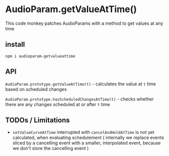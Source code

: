 # AudioParam.getValueAtTime()

This code monkey patches AudioParams with a method to get values at any time

## install

`npm i audioparam-getvalueattime`

## API

`AudioParam.prototype.getValueAtTime(t)` - calculates the value at `t` time based on scheduled changes

`AudioParam.prototype.hasScheduledChangesAtTime(t)` - checks whether there are any changes scheduled at or after `t` time

## TODOs / Limitations

* `setValueCurveAtTime` interrupted with `cancelAndHoldAtTime` is not yet calculated, when evaluating schedulement
( internally we replace events sliced by a cancelling event with a smaller, interpolated event, because we don't store the cancelling event )
